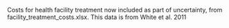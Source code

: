 Costs for health facility treatment now included as part of uncertainty, from facility_treatment_costs.xlsx.  This data is from White et al. 2011